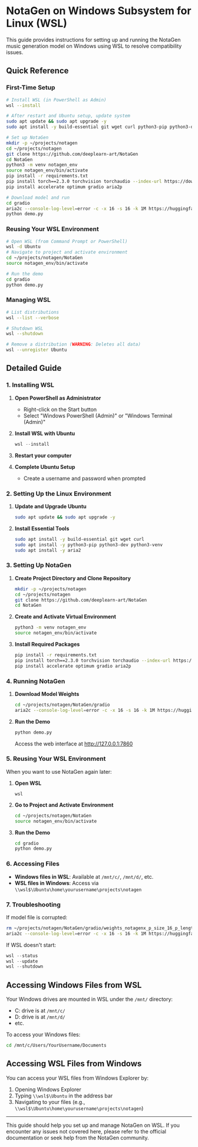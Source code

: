 # NotaGen on Windows Subsystem for Linux (WSL)

This guide provides instructions for setting up and running the NotaGen music generation model on Windows using WSL to resolve compatibility issues.

## Quick Reference

### First-Time Setup
```bash
# Install WSL (in PowerShell as Admin)
wsl --install

# After restart and Ubuntu setup, update system
sudo apt update && sudo apt upgrade -y
sudo apt install -y build-essential git wget curl python3-pip python3-dev python3-venv aria2

# Set up NotaGen
mkdir -p ~/projects/notagen
cd ~/projects/notagen
git clone https://github.com/deeplearn-art/NotaGen
cd NotaGen
python3 -m venv notagen_env
source notagen_env/bin/activate
pip install -r requirements.txt
pip install torch==2.3.0 torchvision torchaudio --index-url https://download.pytorch.org/whl/cu118
pip install accelerate optimum gradio aria2p

# Download model and run
cd gradio
aria2c --console-log-level=error -c -x 16 -s 16 -k 1M https://huggingface.co/ElectricAlexis/NotaGen/resolve/main/weights_notagenx_p_size_16_p_length_1024_p_layers_20_h_size_1280.pth -o weights_notagenx_p_size_16_p_length_1024_p_layers_20_h_size_1280.pth
python demo.py
```

### Reusing Your WSL Environment
```bash
# Open WSL (from Command Prompt or PowerShell)
wsl -d Ubuntu
# Navigate to project and activate environment
cd ~/projects/notagen/NotaGen
source notagen_env/bin/activate

# Run the demo
cd gradio
python demo.py
```

### Managing WSL
```bash
# List distributions
wsl --list --verbose

# Shutdown WSL
wsl --shutdown

# Remove a distribution (WARNING: Deletes all data)
wsl --unregister Ubuntu
```

## Detailed Guide

### 1. Installing WSL

1. **Open PowerShell as Administrator**
   - Right-click on the Start button
   - Select "Windows PowerShell (Admin)" or "Windows Terminal (Admin)"

2. **Install WSL with Ubuntu**
   ```powershell
   wsl --install
   ```

3. **Restart your computer**

4. **Complete Ubuntu Setup**
   - Create a username and password when prompted

### 2. Setting Up the Linux Environment

1. **Update and Upgrade Ubuntu**
   ```bash
   sudo apt update && sudo apt upgrade -y
   ```

2. **Install Essential Tools**
   ```bash
   sudo apt install -y build-essential git wget curl
   sudo apt install -y python3-pip python3-dev python3-venv
   sudo apt install -y aria2
   ```

### 3. Setting Up NotaGen

1. **Create Project Directory and Clone Repository**
   ```bash
   mkdir -p ~/projects/notagen
   cd ~/projects/notagen
   git clone https://github.com/deeplearn-art/NotaGen
   cd NotaGen
   ```

2. **Create and Activate Virtual Environment**
   ```bash
   python3 -m venv notagen_env
   source notagen_env/bin/activate
   ```

3. **Install Required Packages**
   ```bash
   pip install -r requirements.txt
   pip install torch==2.3.0 torchvision torchaudio --index-url https://download.pytorch.org/whl/cu118
   pip install accelerate optimum gradio aria2p
   ```

### 4. Running NotaGen

1. **Download Model Weights**
   ```bash
   cd ~/projects/notagen/NotaGen/gradio
   aria2c --console-log-level=error -c -x 16 -s 16 -k 1M https://huggingface.co/ElectricAlexis/NotaGen/resolve/main/weights_notagenx_p_size_16_p_length_1024_p_layers_20_h_size_1280.pth -o weights_notagenx_p_size_16_p_length_1024_p_layers_20_h_size_1280.pth
   ```

2. **Run the Demo**
   ```bash
   python demo.py
   ```
   Access the web interface at http://127.0.0.1:7860

### 5. Reusing Your WSL Environment

When you want to use NotaGen again later:

1. **Open WSL**
   ```
   wsl
   ```
   
2. **Go to Project and Activate Environment**
   ```bash
   cd ~/projects/notagen/NotaGen
   source notagen_env/bin/activate
   ```

3. **Run the Demo**
   ```bash
   cd gradio
   python demo.py
   ```

### 6. Accessing Files

- **Windows files in WSL**: Available at `/mnt/c/`, `/mnt/d/`, etc.
- **WSL files in Windows**: Access via `\\wsl$\Ubuntu\home\yourusername\projects\notagen`

### 7. Troubleshooting

If model file is corrupted:
```bash
rm ~/projects/notagen/NotaGen/gradio/weights_notagenx_p_size_16_p_length_1024_p_layers_20_h_size_1280.pth
aria2c --console-log-level=error -c -x 16 -s 16 -k 1M https://huggingface.co/ElectricAlexis/NotaGen/resolve/main/weights_notagenx_p_size_16_p_length_1024_p_layers_20_h_size_1280.pth -o weights_notagenx_p_size_16_p_length_1024_p_layers_20_h_size_1280.pth
```

If WSL doesn't start:
```powershell
wsl --status
wsl --update
wsl --shutdown
```

## Accessing Windows Files from WSL

Your Windows drives are mounted in WSL under the `/mnt/` directory:

- C: drive is at `/mnt/c/`
- D: drive is at `/mnt/d/`
- etc.

To access your Windows files:

```bash
cd /mnt/c/Users/YourUsername/Documents
```

## Accessing WSL Files from Windows

You can access your WSL files from Windows Explorer by:

1. Opening Windows Explorer
2. Typing `\\wsl$\Ubuntu` in the address bar
3. Navigating to your files (e.g., `\\wsl$\Ubuntu\home\yourusername\projects\notagen`)

---

This guide should help you set up and manage NotaGen on WSL. If you encounter any issues not covered here, please refer to the official documentation or seek help from the NotaGen community. 